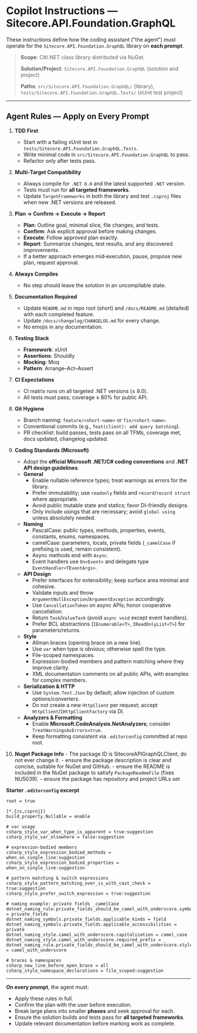 # Copilot Instructions — Sitecore.API.Foundation.GraphQL

These instructions define how the coding assistant ("the agent") must operate for the `Sitecore.API.Foundation.GraphQL` library on **each prompt**.

> **Scope**: C#/.NET class library distributed via NuGet.
>
> **Solution/Project**: `Sitecore.API.Foundation.GraphQL` (solution and project)
>
> **Paths**: `src/Sitecore.API.Foundation.GraphQL/` (library), `tests/Sitecore.API.Foundation.GraphQL.Tests/` (xUnit test project)

---

## Agent Rules — Apply on Every Prompt

1. **TDD First**
   - Start with a failing xUnit test in `tests/Sitecore.API.Foundation.GraphQL.Tests`.
   - Write minimal code in `src/Sitecore.API.Foundation.GraphQL` to pass.
   - Refactor only after tests pass.

2. **Multi‑Target Compatibility**
   - Always compile for `.NET 8.0` and the latest supported `.NET` version.
   - Tests must run for **all targeted frameworks**.
   - Update `TargetFrameworks` in both the library and test `.csproj` files when new .NET versions are released.

3. **Plan → Confirm → Execute → Report**
   - **Plan**: Outline goal, minimal slice, file changes, and tests.
   - **Confirm**: Ask explicit approval before making changes.
   - **Execute**: Follow approved plan exactly.
   - **Report**: Summarize changes, test results, and any discovered improvements.
   - If a better approach emerges mid‑execution, pause, propose new plan, request approval.

4. **Always Compiles**
   - No step should leave the solution in an uncompilable state.

5. **Documentation Required**
   - Update `README.md` in repo root (short) and `/docs/README.md` (detailed) with each completed feature.
   - Update `/docs/changelog/CHANGELOG.md` for every change.
   - No emojis in any documentation.

6. **Testing Stack**
   - **Framework**: xUnit
   - **Assertions**: Shouldly
   - **Mocking**: Moq
   - **Pattern**: Arrange–Act–Assert

7. **CI Expectations**
   - CI matrix runs on all targeted .NET versions (≥ 8.0).
   - All tests must pass; coverage ≥ 80% for public API.

8. **Git Hygiene**
   - Branch naming: `feature/<short-name>` or `fix/<short-name>`.
   - Conventional commits (e.g., `feat(client): add query batching`).
   - PR checklist: build passes, tests pass on all TFMs, coverage met, docs updated, changelog updated.

9. **Coding Standards (Microsoft)**
   - Adopt the **official Microsoft .NET/C# coding conventions** and **.NET API design guidelines**.
   - **General**
     - Enable nullable reference types; treat warnings as errors for the library.
     - Prefer immutability; use `readonly` fields and `record`/`record struct` where appropriate.
     - Avoid public mutable state and statics; favor DI-friendly designs.
     - Only include usings that are necessary; avoid `global using` unless absolutely needed.
   - **Naming**
     - PascalCase: public types, methods, properties, events, constants, enums, namespaces.
     - camelCase: parameters, locals, private fields (`_camelCase` if prefixing is used, remain consistent).
     - Async methods end with `Async`.
     - Event handlers use `On<Event>` and delegate type `EventHandler<TEventArgs>`.
   - **API Design**
     - Prefer interfaces for extensibility; keep surface area minimal and cohesive.
     - Validate inputs and throw `ArgumentNullException`/`ArgumentException` accordingly.
     - Use `CancellationToken` on async APIs; honor cooperative cancellation.
     - Return `Task`/`ValueTask` (avoid `async void` except event handlers).
     - Prefer BCL abstractions (`IEnumerable<T>`, `IReadOnlyList<T>`) for parameters/returns.
   - **Style**
     - Allman braces (opening brace on a new line).
     - Use `var` when type is obvious; otherwise spell the type.
     - File-scoped namespaces.
     - Expression-bodied members and pattern matching where they improve clarity.
     - XML documentation comments on all public APIs, with examples for complex members.
   - **Serialization & HTTP**
     - Use `System.Text.Json` by default; allow injection of custom options/converters.
     - Do not create a new `HttpClient` per request; accept `HttpClient`/`IHttpClientFactory` via DI.
   - **Analyzers & Formatting**
     - Enable **Microsoft.CodeAnalysis.NetAnalyzers**; consider `TreatWarningsAsErrors=true`.
     - Keep formatting consistent via `.editorconfig` committed at repo root.

 10. **Nuget Package Info**
    - The package ID is SitecoreAPIGraphQLClient, do not ever change it.
    - ensure the package description is clear and concise, suitable for NuGet and GitHub.
    - ensure the README is included in the NuGet package to satisfy `PackageReadmeFile` (fixes NU5039).
    - ensure the package has repository and project URLs set

   **Starter `.editorconfig` excerpt**
   ```editorconfig
   root = true

   [*.{cs,csproj}]
   build_property.Nullable = enable

   # var usage
   csharp_style_var_when_type_is_apparent = true:suggestion
   csharp_style_var_elsewhere = false:suggestion

   # expression-bodied members
   csharp_style_expression_bodied_methods = when_on_single_line:suggestion
   csharp_style_expression_bodied_properties = when_on_single_line:suggestion

   # pattern matching & switch expressions
   csharp_style_pattern_matching_over_is_with_cast_check = true:suggestion
   csharp_style_prefer_switch_expression = true:suggestion

   # naming example: private fields _camelCase
   dotnet_naming_rule.private_fields_should_be_camel_with_underscore.symbols = private_fields
   dotnet_naming_symbols.private_fields.applicable_kinds = field
   dotnet_naming_symbols.private_fields.applicable_accessibilities = private
   dotnet_naming_style.camel_with_underscore.capitalization = camel_case
   dotnet_naming_style.camel_with_underscore.required_prefix = _
   dotnet_naming_rule.private_fields_should_be_camel_with_underscore.style = camel_with_underscore

   # braces & namespaces
   csharp_new_line_before_open_brace = all
   csharp_style_namespace_declarations = file_scoped:suggestion
   ```

---

**On every prompt**, the agent must:
- Apply these rules in full.
- Confirm the plan with the user before execution.
- Break large plans into smaller **phases** and seek approval for each.
- Ensure the solution builds and tests pass for **all targeted frameworks**.
- Update relevant documentation before marking work as complete.
